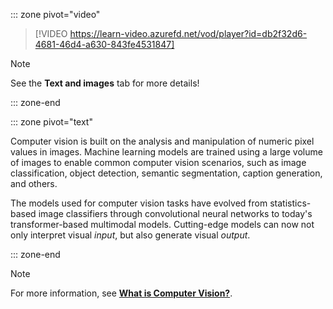 ::: zone pivot="video"

>[!VIDEO https://learn-video.azurefd.net/vod/player?id=db2f32d6-4681-46d4-a630-843fe4531847]

> [!NOTE]
> See the **Text and images** tab for more details!

::: zone-end

::: zone pivot="text"

Computer vision is built on the analysis and manipulation of numeric pixel values in images. Machine learning models are trained using a large volume of images to enable common computer vision scenarios, such as image classification, object detection, semantic segmentation, caption generation, and others.

The models used for computer vision tasks have evolved from statistics-based image classifiers through convolutional neural networks to today's transformer-based multimodal models. Cutting-edge models can now not only interpret visual *input*, but also generate visual *output*.

::: zone-end

> [!NOTE]
> For more information, see **[What is Computer Vision?](https://azure.microsoft.com/resources/cloud-computing-dictionary/what-is-computer-vision?azure-portal=true)**.
